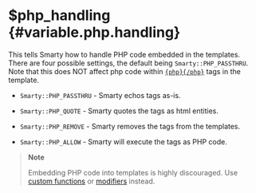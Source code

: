\$php\_handling {#variable.php.handling}
===============

This tells Smarty how to handle PHP code embedded in the templates.
There are four possible settings, the default being
`Smarty::PHP_PASSTHRU`. Note that this does NOT affect php code within
[`{php}{/php}`](#language.function.php) tags in the template.

-   `Smarty::PHP_PASSTHRU` - Smarty echos tags as-is.

-   `Smarty::PHP_QUOTE` - Smarty quotes the tags as html entities.

-   `Smarty::PHP_REMOVE` - Smarty removes the tags from the templates.

-   `Smarty::PHP_ALLOW` - Smarty will execute the tags as PHP code.

> **Note**
>
> Embedding PHP code into templates is highly discouraged. Use [custom
> functions](#plugins.functions) or [modifiers](#plugins.modifiers)
> instead.
